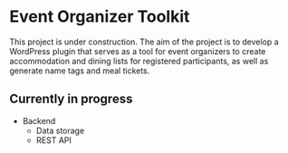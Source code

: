# Event Organizer Toolkit

This project is under construction. The aim of the project is to develop a WordPress plugin that serves as a tool for event organizers to create accommodation and dining lists for registered participants, as well as generate name tags and meal tickets.

## Currently in progress

- Backend
  - Data storage
  - REST API